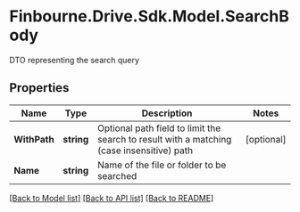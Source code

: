 # Finbourne.Drive.Sdk.Model.SearchBody
DTO representing the search query

## Properties

Name | Type | Description | Notes
------------ | ------------- | ------------- | -------------
**WithPath** | **string** | Optional path field to limit the search to result with a matching (case insensitive) path | [optional] 
**Name** | **string** | Name of the file or folder to be searched | 

[[Back to Model list]](../README.md#documentation-for-models) [[Back to API list]](../README.md#documentation-for-api-endpoints) [[Back to README]](../README.md)

